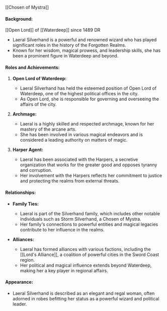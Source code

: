 [[Chosen of Mystra]]
#### Background:
[[Open Lord]] of [[Waterdeep]] since 1489 DR
- Laeral Silverhand is a powerful and renowned wizard who has played significant roles in the history of the Forgotten Realms.
- Known for her wisdom, magical prowess, and leadership skills, she has been a prominent figure in Waterdeep and beyond.

#### Roles and Achievements:

1. **Open Lord of Waterdeep:**
   - Laeral Silverhand has held the esteemed position of Open Lord of Waterdeep, one of the highest political offices in the city.
   - As Open Lord, she is responsible for governing and overseeing the affairs of the city.

2. **Archmage:**
   - Laeral is a highly skilled and respected archmage, known for her mastery of the arcane arts.
   - She has been involved in various magical endeavors and is considered a leading authority on matters of magic.

3. **Harper Agent:**
   - Laeral has been associated with the Harpers, a secretive organization that works for the greater good and opposes tyranny and corruption.
   - Her involvement with the Harpers reflects her commitment to justice and protecting the realms from external threats.

#### Relationships:

- **Family Ties:**
  - Laeral is part of the Silverhand family, which includes other notable individuals such as Storm Silverhand, a Chosen of Mystra.
  - Her family's connections to powerful entities and magical legacies contribute to her influence in the realms.

- **Alliances:**
  - Laeral has formed alliances with various factions, including the [[Lord's Alliance]], a coalition of powerful cities in the Sword Coast region.
  - Her political and magical influence extends beyond Waterdeep, making her a key player in regional affairs.

#### Appearance:

- Laeral Silverhand is described as an elegant and regal woman, often adorned in robes befitting her status as a powerful wizard and political leader.



